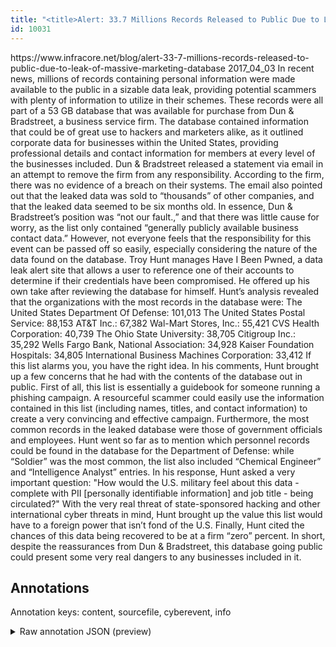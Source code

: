 ```yaml
---
title: "<title>Alert: 33.7 Millions Records Released to Public Due to Leak of Massive Marketing Database</title>"
id: 10031
---
```


<title>Alert: 33.7 Millions Records Released to Public Due to Leak of Massive Marketing Database</title>
<source> https://www.infracore.net/blog/alert-33-7-millions-records-released-to-public-due-to-leak-of-massive-marketing-database </source>
<date> 2017_04_03 </date>
<text>
In recent news, millions of records containing personal information were made available to the public in a sizable data leak, providing potential scammers with plenty of information to utilize in their schemes. These records were all part of a 53 GB database that was available for purchase from Dun & Bradstreet, a business service firm.
The database contained information that could be of great use to hackers and marketers alike, as it outlined corporate data for businesses within the United States, providing professional details and contact information for members at every level of the businesses included.
Dun & Bradstreet released a statement via email in an attempt to remove the firm from any responsibility. According to the firm, there was no evidence of a breach on their systems. The email also pointed out that the leaked data was sold to “thousands” of other companies, and that the leaked data seemed to be six months old. In essence, Dun & Bradstreet’s position was “not our fault.,” and that there was little cause for worry, as the list only contained “generally publicly available business contact data.”
However, not everyone feels that the responsibility for this event can be passed off so easily, especially considering the nature of the data found on the database.
Troy Hunt manages Have I Been Pwned, a data leak alert site that allows a user to reference one of their accounts to determine if their credentials have been compromised. He offered up his own take after reviewing the database for himself. Hunt’s analysis revealed that the organizations with the most records in the database were:
    The United States Department Of Defense: 101,013
    The United States Postal Service: 88,153
    AT&T Inc.: 67,382
    Wal-Mart Stores, Inc.: 55,421
    CVS Health Corporation: 40,739
    The Ohio State University: 38,705
    Citigroup Inc.: 35,292
    Wells Fargo Bank, National Association: 34,928
    Kaiser Foundation Hospitals: 34,805
    International Business Machines Corporation: 33,412
If this list alarms you, you have the right idea. In his comments, Hunt brought up a few concerns that he had with the contents of the database out in public.
First of all, this list is essentially a guidebook for someone running a phishing campaign. A resourceful scammer could easily use the information contained in this list (including names, titles, and contact information) to create a very convincing and effective campaign. Furthermore, the most common records in the leaked database were those of government officials and employees. Hunt went so far as to mention which personnel records could be found in the database for the Department of Defense: while “Soldier” was the most common, the list also included “Chemical Engineer” and “Intelligence Analyst” entries.
In his response, Hunt asked a very important question: "How would the U.S. military feel about this data - complete with PII [personally identifiable information] and job title - being circulated?" With the very real threat of state-sponsored hacking and other international cyber threats in mind, Hunt brought up the value this list would have to a foreign power that isn’t fond of the U.S.
Finally, Hunt cited the chances of this data being recovered to be at a firm “zero” percent.
In short, despite the reassurances from Dun & Bradstreet, this database going public could present some very real dangers to any businesses included in it.
</text>



## Annotations

Annotation keys: content, sourcefile, cyberevent, info

<details>
<summary>Raw annotation JSON (preview)</summary>

```json
{
  "content": "In recent news, millions of records containing personal information were made available to the public in a sizable data leak, providing potential scammers with plenty of information to utilize in their schemes. These records were all part of a 53 GB database that was available for purchase from Dun & Bradstreet, a business service firm. The database contained information that could be of great use to hackers and marketers alike, as it outlined corporate data for businesses within the United States, providing professional details and contact information for members at every level of the businesses included. Dun & Bradstreet released a statement via email in an attempt to remove the firm from any responsibility. According to the firm, there was no evidence of a breach on their systems. The email also pointed out that the leaked data was sold to \u201cthousands\u201d of other companies, and that the leaked data seemed to be six months old. In essence, Dun & Bradstreet\u2019s position was \u201cnot our fault.,\u201d and that there was little cause for worry, as the list only contained \u201cgenerally publicly available business contact data.\u201d However, not everyone feels that the responsibility for this event can be passed off so easily, especially considering the nature of the data found on the database. Troy Hunt manages Have I Been Pwned, a data leak alert site that allows a user to reference one of their accounts to determine if their credentials have been compromised. He offered up his own take after reviewing the database for himself. Hunt\u2019s analysis revealed that the organizations with the most records in the database were:     The United States Department Of Defense: 101,013     The United States Postal Service: 88,153     AT&T Inc.: 67,382     Wal-Mart Stores, Inc.: 55,421     CVS Health Corporation: 40,739     The Ohio State University: 38,705     Citigroup Inc.: 35,292     Wells Fargo Bank, National Association: 34,928     Kaiser Foundation Hospitals: 34,805     International Business Machines Corporation: 33,412 If this list alarms you, you have the right idea. In his comments, Hunt brought up a few concerns that he had with the contents of the database out in public. First of all, this list is essentially a guidebook for someone running a phishing campaign. A resourceful scammer could easily use the information contained in this list (including names, titles, and contact information) to create a very convincing and effective campaign. Furthermore, the most common records in the leaked database were those of government officials and employees. Hunt went so far as to mention which personnel records could be found in the database for the Department of Defense: while \u201cSoldier\u201d was the most common, the list also included \u201cChemical Engineer\u201d and \u201cIntelligence Analyst\u201d entries. In his response, Hunt asked a very important question: \"How would the U.S. military feel about this data - complete with PII [personally identifiable information] and job title - being circulated?\" With the very real threat of state-sponsored hacking and other international cyber threats in mind, Hunt brought up the value this list would have to a foreign power that isn\u2019t fond of the U.S. Finally, Hunt cited the chances of this data being recovered to be at a firm \u201czero\u201d percent. In short, despite the reassurances from Dun & Bradstreet, this database going public could present some very real dangers to any businesses included in it.",
  "sourcefile": "10031.txt",
  "cyberevent": {
    "hopper": [
      {
        "index": 0,
        "relation": "Same",
        "events": [
          {
            "index": "E1",
            "type": "Attack",
            "realis": "Actual",
            "nugget": {
              "startOffset": 105,
              "index": "T1",
              "endOffset": 124,
              "text": "a sizable data leak"
            },
            "argument": [
          
```
</details>
